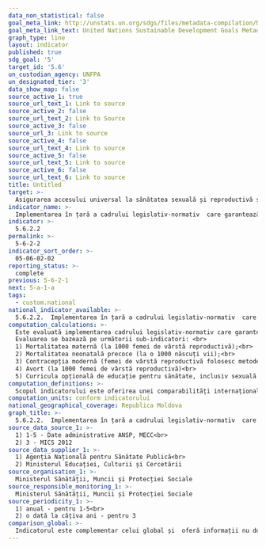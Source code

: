 ```yaml
---
data_non_statistical: false
goal_meta_link: http://unstats.un.org/sdgs/files/metadata-compilation/Metadata-Goal-5.pdf
goal_meta_link_text: United Nations Sustainable Development Goals Metadata (pdf 634kB)
graph_type: line
layout: indicator
published: true
sdg_goal: '5'
target_id: '5.6'
un_custodian_agency: UNFPA
un_designated_tier: '3'
data_show_map: false
source_active_1: true
source_url_text_1: Link to source
source_active_2: false
source_url_text_2: Link to Source
source_active_3: false
source_url_3: Link to source
source_active_4: false
source_url_text_4: Link to source
source_active_5: false
source_url_text_5: Link to source
source_active_6: false
source_url_text_6: Link to source
title: Untitled
target: >-
  Asigurarea accesului universal la sănătatea sexuală și reproductivă și a drepturilor reproductive, în conformitate cu prevederile Programului de acțiuni al Conferinței Internaționale pentru Populație și Dezvoltare și ale Platformei de acțiune de la Beijing și a documentelor finale ale conferințelor de revizuire ale acestora
indicator_name: >-
  Implementarea în țară a cadrului legislativ-normativ  care garantează femeilor și bărbaților în vârstă de 15-49 ani accesul la sănătatea sexuală și reproductivă, informare și educare
indicator: >-
  5.6.2.2
permalink: >-
  5-6-2-2
indicator_sort_order: >-
  05-06-02-02
reporting_status: >-
  complete
previous: 5-6-2-1
next: 5-a-1-a
tags:
  - custom.national
national_indicator_available: >-
  5.6.2.2.  Implementarea în țară a cadrului legislativ-normativ  care garantează femeilor și bărbaților în vârstă de 15-49 ani accesul la sănătatea sexuală și reproductivă, informare și educare
computation_calculations: >-
  Este evaluată implementarea cadrului legislativ-normativ care garantează accesul femeilor și bărbaților în vârstă de 15-49 ani la serviciile din cadrul a 4 domenii tematice :(i) Servicii de ocrotire a maternității; (ii) Contracepția și planificarea familială; (iii) Informarea și educarea comprehensivă; (iv) Sănătatea sexuală și bunăstarea. <br> 
  Evaluarea se bazează pe următorii sub-indicatori: <br> 
  1) Mortalitatea maternă (la 1000 femei de vârstă reproductivă);<br> 
  2) Mortalitatea neonatală precoce (la o 1000 născuți vii);<br> 
  3) Contracepția modernă (femei de vârstă reproductivă folosesc metode moderne de contracepție, %)<br> 
  4) Avort (la 1000 femei de vârstă reproductivă)<br> 
  5) Curricula opțională de educație pentru sănătate, inclusiv sexuală (da/nu)
computation_definitions: >-
  Scopul indicatorului este oferirea unei comparabilități internaționale în conformitate cu Planul de Acțiuni al Conferinței pentru Populație di Dezvoltare din anul 1994, Planului de acțiuni al Platformei de la Beijing,  line with the 1994 International Conference on Population and Development (ICPD) Programme of Action, și standardelor internaționale ale drepturilor omului în implementare. Indicatorul oferă informații despre implementarea setului de acte legislative și normative care garantează accesul deplin și egal al femeilor și bărbaților în vârstă de 15 ani și peste la serviciile de sănătate reproductivă, informare și educație.
computation_units: conform indicatorului
national_geographical_coverage: Republica Moldova
graph_title: >-
  5.6.2.2.  Implementarea în țară a cadrului legislativ-normativ  care garantează femeilor și bărbaților în vârstă de 15-49 ani accesul la sănătatea sexuală și reproductivă, informare și educare
source_data_source_1: >-
  1) 1-5 - Date administrative ANSP, MECC<br> 
  2) 3 - MICS 2012
source_data_supplier_1: >-
  1) Agenția Națională pentru Sănătate Publică<br> 
  2) Ministerul Educației, Culturii și Cercetării
source_organisation_1: >-
  Ministerul Sănătății, Muncii și Protecției Sociale
source_responsible_monitoring_1: >-
  Ministerul Sănătății, Muncii și Protecției Sociale
source_periodicity_1: >-
  1) anual - pentru 1-5<br> 
  2) o dată la câțiva ani - pentru 3
comparison_global: >-
  Indicatorul este complementar celui global și  oferă informații nu doar despre existența cadrului legislativ normati ce garantează accesul la sănătatea sexuală și reproductivă, informare și educare, dar și despre aplicare acestuia la nivel național
---
```

